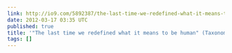 ```yaml
---
link: http://io9.com/5892387/the-last-time-we-redefined-what-it-means-to-be-human
date: 2012-03-17 03:35 UTC
published: true
title: '"The last time we redefined what it means to be human" (Taxonomy on tap)'
tags: []
---
```




